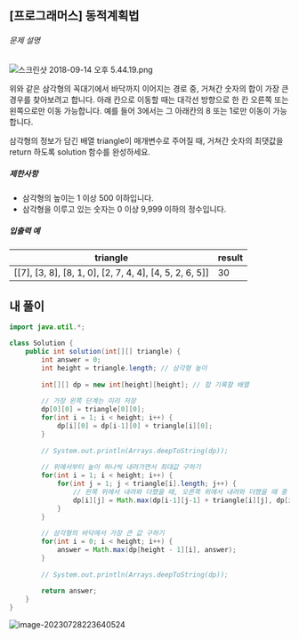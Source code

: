 ## [프로그래머스] 동적계획법

###### 문제 설명

![스크린샷 2018-09-14 오후 5.44.19.png](https://grepp-programmers.s3.amazonaws.com/files/production/97ec02cc39/296a0863-a418-431d-9e8c-e57f7a9722ac.png)

위와 같은 삼각형의 꼭대기에서 바닥까지 이어지는 경로 중, 거쳐간 숫자의 합이 가장 큰 경우를 찾아보려고 합니다. 아래 칸으로 이동할 때는 대각선 방향으로 한 칸 오른쪽 또는 왼쪽으로만 이동 가능합니다. 예를 들어 3에서는 그 아래칸의 8 또는 1로만 이동이 가능합니다.

삼각형의 정보가 담긴 배열 triangle이 매개변수로 주어질 때, 거쳐간 숫자의 최댓값을 return 하도록 solution 함수를 완성하세요.

##### 제한사항

- 삼각형의 높이는 1 이상 500 이하입니다.
- 삼각형을 이루고 있는 숫자는 0 이상 9,999 이하의 정수입니다.

##### 입출력 예

| triangle                                                | result |
| ------------------------------------------------------- | ------ |
| [[7], [3, 8], [8, 1, 0], [2, 7, 4, 4], [4, 5, 2, 6, 5]] | 30     |



## 내 풀이

```java
import java.util.*;

class Solution {
    public int solution(int[][] triangle) {
        int answer = 0;
        int height = triangle.length; // 삼각형 높이
        
        int[][] dp = new int[height][height]; // 합 기록할 배열
        
        // 가장 왼쪽 단계는 미리 저장
        dp[0][0] = triangle[0][0];
        for(int i = 1; i < height; i++) {
            dp[i][0] = dp[i-1][0] + triangle[i][0];
        }
        
        // System.out.println(Arrays.deepToString(dp));
        
        // 위에서부터 높이 하나씩 내려가면서 최대값 구하기
        for(int i = 1; i < height; i++) {
            for(int j = 1; j < triangle[i].length; j++) {
            	// 왼쪽 위에서 내려와 더했을 때, 오른쪽 위에서 내려와 더했을 때 중 최대값 저장
                dp[i][j] = Math.max(dp[i-1][j-1] + triangle[i][j], dp[i-1][j] + triangle[i][j]);
            }
        }
        
        // 삼각형의 바닥에서 가장 큰 값 구하기
        for(int i = 0; i < height; i++) {
            answer = Math.max(dp[height - 1][i], answer);
        }
        
        // System.out.println(Arrays.deepToString(dp));
        
        return answer;
    }
}
```

![image-20230728223640524](C:\Users\user\AppData\Roaming\Typora\typora-user-images\image-20230728223640524.png)